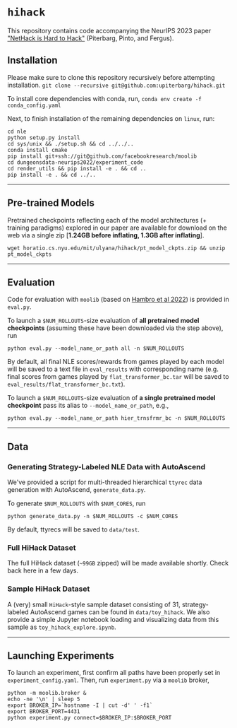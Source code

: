 # `hihack`

This repository contains code accompanying the NeurIPS 2023 paper ["NetHack is Hard to Hack"](https://arxiv.org/abs/2305.19240) (Piterbarg, Pinto, and Fergus).


## Installation

Please make sure to clone this repository recursively before attempting installation.
`git clone --recursive git@github.com:upiterbarg/hihack.git`


To install core dependencies with conda, run,
`conda env create -f conda_config.yaml`


Next, to finish installation of the remaining dependencies on `linux`, run:
```
cd nle
python setup.py install
cd sys/unix && ./setup.sh && cd ../../..
conda install cmake
pip install git+ssh://git@github.com/facebookresearch/moolib
cd dungeonsdata-neurips2022/experiment_code
cd render_utils && pip install -e . && cd ..
pip install -e . && cd ../..
```

---

## Pre-trained Models

Pretrained checkpoints reflecting each of the model architectures (+ training paradigms) explored in our paper are available for download on the web via a single zip [**1.24GB before inflating, 1.3GB after inflating**].

```
wget horatio.cs.nyu.edu/mit/ulyana/hihack/pt_model_ckpts.zip && unzip pt_model_ckpts
```

---

## Evaluation

Code for evaluation with `moolib` (based on [Hambro et al 2022](https://proceedings.neurips.cc/paper_files/paper/2022/file/9d9258fd703057246cb341e615426e2d-Paper-Datasets_and_Benchmarks.pdf)) is provided in `eval.py`.

To launch a `$NUM_ROLLOUTS`-size evaluation of **all pretrained model checkpoints** (assuming these have been downloaded via the step above), run

```
python eval.py --model_name_or_path all -n $NUM_ROLLOUTS
```

By default, all final NLE scores/rewards from games played by each model will be saved to a text file in `eval_results` with corresponding name (e.g. final scores from games played by `flat_transformer_bc.tar` will be saved to `eval_results/flat_transformer_bc.txt`).


To launch a `$NUM_ROLLOUTS`-size evaluation of **a single pretrained model checkpoint** pass its alias to `--model_name_or_path`, e.g.,

```
python eval.py --model_name_or_path hier_trnsfrmr_bc -n $NUM_ROLLOUTS
```

---

## Data

### Generating Strategy-Labeled NLE Data with AutoAscend

We've provided a script for multi-threaded hierarchical `ttyrec` data generation with AutoAscend, `generate_data.py`.

To generate `$NUM_ROLLOUTS` with `$NUM_CORES`, run

```
python generate_data.py -n $NUM_ROLLOUTS -c $NUM_CORES
```

By default, ttyrecs will be saved to `data/test`.

### Full HiHack Dataset

The full HiHack dataset (`~99GB` zipped) will be made available shortly. Check back here in a few days.


### Sample HiHack Dataset

A (very) small `HiHack`-style sample dataset consisting of 31, strategy-labeled AutoAscend games can be found in `data/toy_hihack`. We also provide a simple Jupyter notebook loading and visualizing data from this sample as `toy_hihack_explore.ipynb`.

---

## Launching Experiments

To launch an experiment, first confirm all paths have been properly set in `experiment_config.yaml`.
Then, run `experiment.py` via a `moolib` broker,

```
python -m moolib.broker &
echo -ne '\n' | sleep 5
export BROKER_IP=`hostname -I | cut -d' ' -f1`
export BROKER_PORT=4431
python experiment.py connect=$BROKER_IP:$BROKER_PORT
```